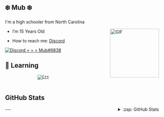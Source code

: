 ## :snowflake: Mub :snowflake:	
 I'm a high schooler from North Carolina

- <img align="right" alt="GIF" height="160px" src="https://media.giphy.com/media/du3J3cXyzhj75IOgvA/giphy.gif" /> I’m 15 Years Old

- How to reach me: [Discord](https://discord.bio/p/mub)

<div align='left' style="display: flex; justify-content: space-between;">
	<a href='#'>
	<img src=https://img.shields.io/badge/Discord-Mub%239838-7289DA?style=for-the-badge&logo=discord&logoColor=7289DA&logoWidth=30&labelColor=000' alt='Discord = = = Mub#9838'>
	</a>
</div>


## 🔧 Learning

<div align='left' style="display: flex; justify-content: space-between;">
	<!-- Programming Languages. -->
	&emsp;
	<a href='#'>
		<code><img src='https://img.shields.io/badge/code-c%2B%2B-00599C?logoWidth=30&labelColor=black&style=for-the-badge&logo=c%2B%2B' alt='C++'></code>
	</a>
	&emsp;
	</a><br><br>
	<p>
	<a href="https://github.com/Mubbington">
		
 
</a>
</p>
</div>

## GitHub Stats

<div align='left' style="display: flex; justify-content: space-between;">
---
<details>
  <summary>:zap: GitHub Stats</summary>

  <img align="left" alt="Mub's GitHub Stats" src="https://github-readme-stats.vercel.app/api?username=Mubbington&show_icons=true&theme=radical&hide_border=true" />
  
<details>
  <summary>:zap: Most Used Languages</summary>

<img align="left" alt="Mub's Top Languages" src="https://github-readme-stats.vercel.app/api/top-langs/?username=Mubbington&show_icons=true&theme=radical" />

</details>

